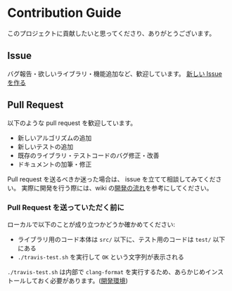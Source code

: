 # Contribution Guide
このプロジェクトに貢献したいと思ってくださり、ありがとうございます。

## Issue
バグ報告・欲しいライブラリ・機能追加など、歓迎しています。
 [新しい Issue を作る](https://github.com/comp-prog-jp-library-standard/competitive-programming-library/issues/new)
## Pull Request
以下のような pull request を歓迎しています。

- 新しいアルゴリズムの追加
- 新しいテストの追加
- 既存のライブラリ・テストコードのバグ修正・改善
- ドキュメントの加筆・修正

Pull request を送るべきか迷った場合は、 issue を立てて相談してみてください。
実際に開発を行う際には、wiki の[開発の流れ](https://github.com/comp-prog-jp-library-standard/competitive-programming-library/wiki/%E9%96%8B%E7%99%BA%E3%81%AE%E6%B5%81%E3%82%8C)を参考にしてください。


### Pull Request を送っていただく前に

ローカルで以下のことが成り立つかどうか確かめてください:

- ライブラリ用のコード本体は `src/` 以下に、テスト用のコードは `test/` 以下にある
- `./travis-test.sh` を実行して `OK` という文字列が表示される

`./travis-test.sh` は内部で `clang-format` を実行するため、あらかじめインストールしておく必要があります。([開発環境](https://github.com/comp-prog-jp-library-standard/competitive-programming-library/wiki/%E9%96%8B%E7%99%BA%E7%92%B0%E5%A2%83))

